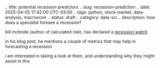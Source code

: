 .. title: potential recession predictors
.. slug: recession-prediction
.. date: 2025-04-05 17:42:00 UTC-03:00
.. tags: python, stock-market, data-analysis, macroecon
.. status: draft
.. category: data-sci
.. description: how does a specialist foresee a recession?

bill mcbride (author of calculated risk), has declared a [recession watch](https://www.calculatedriskblog.com/2025/04/recession-watch.html)

in his blog post, he mentions a couple of metrics that may help in forecasting a recession

i am interested in taking a look at them, and understanding why they might assist in this
